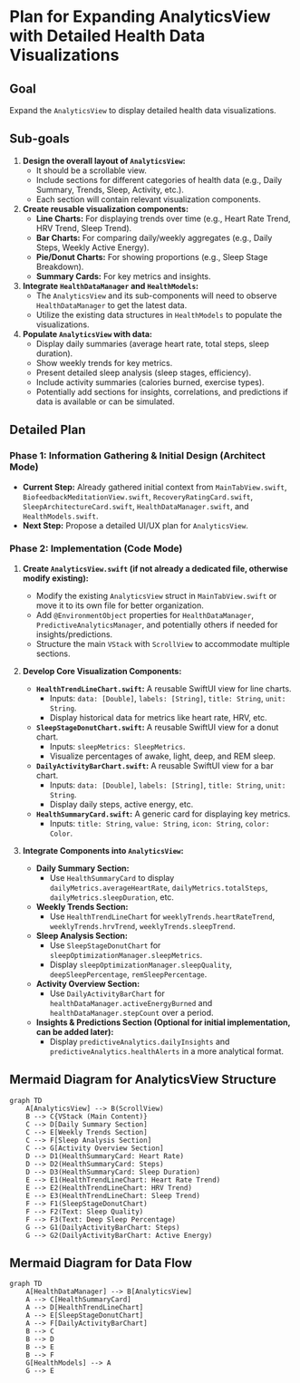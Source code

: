 # Plan for Expanding AnalyticsView with Detailed Health Data Visualizations

## Goal
Expand the `AnalyticsView` to display detailed health data visualizations.

## Sub-goals
1.  **Design the overall layout of `AnalyticsView`:**
    *   It should be a scrollable view.
    *   Include sections for different categories of health data (e.g., Daily Summary, Trends, Sleep, Activity, etc.).
    *   Each section will contain relevant visualization components.
2.  **Create reusable visualization components:**
    *   **Line Charts:** For displaying trends over time (e.g., Heart Rate Trend, HRV Trend, Sleep Trend).
    *   **Bar Charts:** For comparing daily/weekly aggregates (e.g., Daily Steps, Weekly Active Energy).
    *   **Pie/Donut Charts:** For showing proportions (e.g., Sleep Stage Breakdown).
    *   **Summary Cards:** For key metrics and insights.
3.  **Integrate `HealthDataManager` and `HealthModels`:**
    *   The `AnalyticsView` and its sub-components will need to observe `HealthDataManager` to get the latest data.
    *   Utilize the existing data structures in `HealthModels` to populate the visualizations.
4.  **Populate `AnalyticsView` with data:**
    *   Display daily summaries (average heart rate, total steps, sleep duration).
    *   Show weekly trends for key metrics.
    *   Present detailed sleep analysis (sleep stages, efficiency).
    *   Include activity summaries (calories burned, exercise types).
    *   Potentially add sections for insights, correlations, and predictions if data is available or can be simulated.

## Detailed Plan

### Phase 1: Information Gathering & Initial Design (Architect Mode)
*   **Current Step:** Already gathered initial context from `MainTabView.swift`, `BiofeedbackMeditationView.swift`, `RecoveryRatingCard.swift`, `SleepArchitectureCard.swift`, `HealthDataManager.swift`, and `HealthModels.swift`.
*   **Next Step:** Propose a detailed UI/UX plan for `AnalyticsView`.

### Phase 2: Implementation (Code Mode)

1.  **Create `AnalyticsView.swift` (if not already a dedicated file, otherwise modify existing):**
    *   Modify the existing `AnalyticsView` struct in `MainTabView.swift` or move it to its own file for better organization.
    *   Add `@EnvironmentObject` properties for `HealthDataManager`, `PredictiveAnalyticsManager`, and potentially others if needed for insights/predictions.
    *   Structure the main `VStack` with `ScrollView` to accommodate multiple sections.

2.  **Develop Core Visualization Components:**
    *   **`HealthTrendLineChart.swift`:** A reusable SwiftUI view for line charts.
        *   Inputs: `data: [Double]`, `labels: [String]`, `title: String`, `unit: String`.
        *   Display historical data for metrics like heart rate, HRV, etc.
    *   **`SleepStageDonutChart.swift`:** A reusable SwiftUI view for a donut chart.
        *   Inputs: `sleepMetrics: SleepMetrics`.
        *   Visualize percentages of awake, light, deep, and REM sleep.
    *   **`DailyActivityBarChart.swift`:** A reusable SwiftUI view for a bar chart.
        *   Inputs: `data: [Double]`, `labels: [String]`, `title: String`, `unit: String`.
        *   Display daily steps, active energy, etc.
    *   **`HealthSummaryCard.swift`:** A generic card for displaying key metrics.
        *   Inputs: `title: String`, `value: String`, `icon: String`, `color: Color`.

3.  **Integrate Components into `AnalyticsView`:**
    *   **Daily Summary Section:**
        *   Use `HealthSummaryCard` to display `dailyMetrics.averageHeartRate`, `dailyMetrics.totalSteps`, `dailyMetrics.sleepDuration`, etc.
    *   **Weekly Trends Section:**
        *   Use `HealthTrendLineChart` for `weeklyTrends.heartRateTrend`, `weeklyTrends.hrvTrend`, `weeklyTrends.sleepTrend`.
    *   **Sleep Analysis Section:**
        *   Use `SleepStageDonutChart` for `sleepOptimizationManager.sleepMetrics`.
        *   Display `sleepOptimizationManager.sleepQuality`, `deepSleepPercentage`, `remSleepPercentage`.
    *   **Activity Overview Section:**
        *   Use `DailyActivityBarChart` for `healthDataManager.activeEnergyBurned` and `healthDataManager.stepCount` over a period.
    *   **Insights & Predictions Section (Optional for initial implementation, can be added later):**
        *   Display `predictiveAnalytics.dailyInsights` and `predictiveAnalytics.healthAlerts` in a more analytical format.

## Mermaid Diagram for AnalyticsView Structure

```mermaid
graph TD
    A[AnalyticsView] --> B(ScrollView)
    B --> C{VStack (Main Content)}
    C --> D[Daily Summary Section]
    C --> E[Weekly Trends Section]
    C --> F[Sleep Analysis Section]
    C --> G[Activity Overview Section]
    D --> D1(HealthSummaryCard: Heart Rate)
    D --> D2(HealthSummaryCard: Steps)
    D --> D3(HealthSummaryCard: Sleep Duration)
    E --> E1(HealthTrendLineChart: Heart Rate Trend)
    E --> E2(HealthTrendLineChart: HRV Trend)
    E --> E3(HealthTrendLineChart: Sleep Trend)
    F --> F1(SleepStageDonutChart)
    F --> F2(Text: Sleep Quality)
    F --> F3(Text: Deep Sleep Percentage)
    G --> G1(DailyActivityBarChart: Steps)
    G --> G2(DailyActivityBarChart: Active Energy)
```

## Mermaid Diagram for Data Flow

```mermaid
graph TD
    A[HealthDataManager] --> B[AnalyticsView]
    A --> C[HealthSummaryCard]
    A --> D[HealthTrendLineChart]
    A --> E[SleepStageDonutChart]
    A --> F[DailyActivityBarChart]
    B --> C
    B --> D
    B --> E
    B --> F
    G[HealthModels] --> A
    G --> E